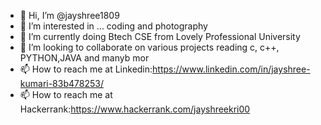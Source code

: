 - 👋 Hi, I’m @jayshree1809
- 👀 I’m interested in ... coding and photography
- 🌱 I’m currently doing Btech CSE from Lovely Professional University
- 💞️ I’m looking to collaborate on various projects reading c, c++, PYTHON,JAVA and manyb mor
- 📫 How to reach me at Linkedin:https://www.linkedin.com/in/jayshree-kumari-83b478253/
- 📫 How to reach me at Hackerrank:https://www.hackerrank.com/jayshreekri00
<!---
jayshree1809/jayshree1809 is a ✨ special ✨ repository because its `README.md` (this file) appears on your GitHub profile.
You can click the Preview link to take a look at your changes.
--->
